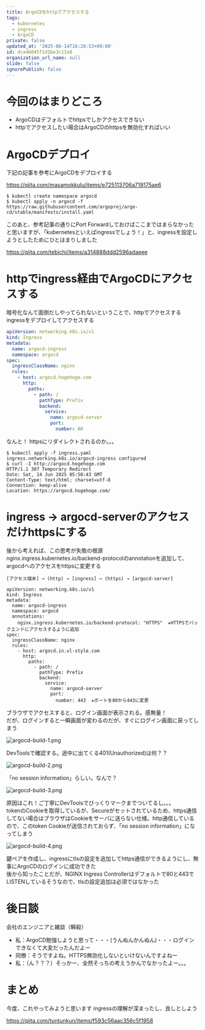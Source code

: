 ```yaml
---
title: ArgoCDをhttpでアクセスする
tags:
  - kubernetes
  - ingress
  - ArgoCD
private: false
updated_at: '2025-06-14T16:28:53+09:00'
id: dca4b045f1d1be3c13a8
organization_url_name: null
slide: false
ignorePublish: false
---
```

# 今回のはまりどころ
- ArgoCDはデフォルトでhttpsでしかアクセスできない
- httpでアクセスしたい場合はArgoCDのhttpsを無効化すればいい

# ArgoCDデプロイ

下記の記事を参考にArgoCDをデプロイする

https://qiita.com/masamokkulu/items/e725113706a719175ae6

```
$ kubectl create namespace argocd
$ kubectl apply -n argocd -f https://raw.githubusercontent.com/argoproj/argo-cd/stable/manifests/install.yaml
```

このあと、参考記事の通りにPort Forwardしておけばここまではまらなかったと思いますが、「kubernetesといえばingressでしょう！」と、ingressを設定しようとしたためにひとはまりしました

https://qiita.com/tebichi/items/a314888ddd2596adaeee

# httpでingress経由でArgoCDにアクセスする

暗号化なんて面倒だしやってられないということで、httpでアクセスするingressをデプロイしてアクセスする

```ingress.yaml
apiVersion: networking.k8s.io/v1
kind: Ingress
metadata:
  name: argocd-ingress
  namespace: argocd
spec:
  ingressClassName: nginx
  rules:
    - host: argocd.hogehoge.com
      http:
        paths:
          - path: /
            pathType: Prefix
            backend:
              service:
                name: argocd-server
                port:
                  number: 80
```

なんと！ httpsにリダイレクトされるのか。。。

```
$ kubectl apply -f ingress.yaml
ingress.networking.k8s.io/argocd-ingress configured
$ curl -I http://argocd.hogehoge.com
HTTP/1.1 307 Temporary Redirect
Date: Sat, 14 Jun 2025 05:50:43 GMT
Content-Type: text/html; charset=utf-8
Connection: keep-alive
Location: https://argocd.hogehoge.com/
```

# ingress → argocd-serverのアクセスだけhttpsにする

後から考えれば、この思考が失敗の根源  
nginx.ingress.kubernetes.io/backend-protocolのannotationを追加して、argocdへのアクセスをhttpsに変更する

```
[アクセス端末] → (http) → [ingress] → (https) → [argocd-server]
```

```
apiVersion: networking.k8s.io/v1
kind: Ingress
metadata:
  name: argocd-ingress
  namespace: argocd
  annotations:
    nginx.ingress.kubernetes.io/backend-protocol: "HTTPS"  ★HTTPSでバックエンドにアクセスするように追加
spec:
  ingressClassName: nginx
  rules:
    - host: argocd.in.vl-style.com
      http:
        paths:
          - path: /
            pathType: Prefix
            backend:
              service:
                name: argocd-server
                port:
                  number: 443  ★ポートを80から443に変更
```

ブラウザでアクセスすると、ログイン画面が表示される。感無量！  
だが、ログインすると一瞬画面が変わるのだが、すぐにログイン画面に戻ってしまう

![argocd-build-1.png](https://qiita-image-store.s3.ap-northeast-1.amazonaws.com/0/3761786/84aface8-3d2c-46b5-bb1b-b8fd6aee0813.png)

DevToolsで確認する。途中に出てくる401(Unauthorized)は何？？  

![argocd-build-2.png](https://qiita-image-store.s3.ap-northeast-1.amazonaws.com/0/3761786/c252ba98-c813-4705-8de9-f611ca3e157c.png)

「no session information」らしい。なんで？

![argocd-build-3.png](https://qiita-image-store.s3.ap-northeast-1.amazonaws.com/0/3761786/f14ccf2d-1bba-4319-8428-e63eaab6334c.png)

原因はこれ！ご丁寧にDevToolsでびっくりマークまでついてるし。。。  
tokenのCookieを取得しているが、Secureがセットされているため、https通信してない場合はブラウザはCookieをサーバに送らない仕様。http通信しているので、このtoken Cookieが送信されておらず、「no session information」になってしまう

![argocd-build-4.png](https://qiita-image-store.s3.ap-northeast-1.amazonaws.com/0/3761786/146df3ee-cbf4-435b-ad62-df69da3ed216.png)

鍵ペアを作成し、ingressにtlsの設定を追加してhttps通信ができるようにし、無事にArgoCDのログインに成功できた  
後から知ったことだが、NGINX Ingress Controllerはデフォルトで80と443でLISTENしているそうなので、tlsの設定追加は必須ではなかった

# 後日談

会社のエンジニアと雑談（瞬殺）  
- 私：ArgoCD勉強しようと思って・・・(うんぬんかんぬん)・・・ログインできなくて大変だったんだよー  
- 同僚：そうですよね。HTTPS無効化しないといけないんですよねー  
- 私：（ん？？？）そっかー、全然そっちの考えうかんでなかったよー。。。

# まとめ

今度、これやってみようと思います
ingressの理解が深まったし、良しとしよう

https://qiita.com/tuntunkun/items/f593c56aac356c5f1958
